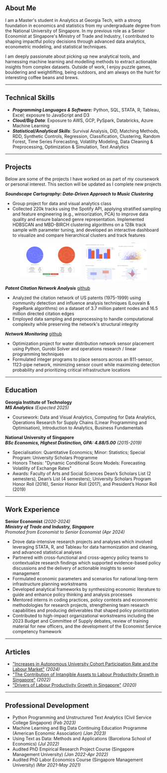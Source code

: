 ## About Me
I am a Master's student in Analytics at Georgia Tech, with a strong foundation in economics and statistics from my undergraduate degree from the National University of Singapore. In my previous role as a Senior Economist at Singapore's Ministry of Trade and Industry, I contributed to shaping impactful policy decisions through advanced data analytics, econometric modeling, and statistical techniques. 

I am deeply passionate about picking up new analytical tools, and harnessing machine learning and modelling methods to extract actionable insights from complex datasets. Outside of work, I enjoy puzzle games, bouldering and weightlifting, being outdoors, and am always on the hunt for interesting coffee beans and brews.

---

## Technical Skills
- ***Programming Languages & Software:*** Python, SQL, STATA, R, Tableau, Excel; exposure to JavaScript and D3 
- ***Cloud/Big Data***: Exposure to AWS, GCP, PySpark, Databricks, Azure Machine Learning  
- ***Statistical/Analytical Skills***: Survival Analysis, DID, Matching Methods, RDD, Synthetic Controls, Regression, Classification, Clustering, Random Forest, Time Series Forecasting, Volatility Modeling, Data Cleaning & Preprocessing, Optimization & Simulation, Text Analytics

---

## Projects
Below are some of the projects I have worked on as part of my coursework or personal interest. This section will be updated as I complete new projects      

***Soundscape Cartography: Data-Driven Approach to Music Clustering***      
- Group project for data and visual analytics class
- Collected 220k tracks using the Spotify API, applying stratified sampling and feature engineering (e.g., winsorization, PCA) to improve data quality and ensure balanced genre representation. Implemented HDBSCAN and MBD-BIRCH clustering algorithms on a 128k track sample with parameter tuning, and developed an interactive dashboard to visualize and compare hierarchical clusters and track features
<div style="display: flex; justify-content: center; align-items: center; gap: 10px;">
    <img src="/assets/dva/dva_dashboard1.png" alt="Top Part" style="max-width: 100%; width: 200px;"/>
    <img src="/assets/dva/dva_dashboard2.png" alt="Bottom Part" style="max-width: 100%; width: 200px;"/>
</div>      

***Patent Citation Network Analysis*** [github](https://github.com/jesstingjh/patent-citation-network)
- Analyzed the citation network of US patents (1975-1999) using community detection and influence analysis techniques (Louvain & PageRank algorithms) on a dataset of 3.7 million patent nodes and 16.5 million directed citation edges
- Employed data sampling and preprocessing to handle computational complexity while preserving the network's structural integrity

***Network Monitoring*** [github](https://github.com/jesstingjh/network-monitoring)     
- Optimization project for water distribution network sensor placement using Python, Gurobi Solver and operations research / linear programming techniques 
- Formulated integer programs to place sensors across an 811-sensor, 1123-pipe network, minimizing sensor count while maximizing detection probability and prioritizing critical infrastructure locations 

---

## Education
**Georgia Institute of Technology**   
***MS Analytics*** *(Expected 2025)*  
- Coursework: Data and Visual Analytics, Computing for Data Analytics, Operations Research for Supply Chains (Linear Programming and Optimisation), Introduction to Analytics, Business Fundamentals

**National University of Singapore**  
***BSc Economics, Highest Distinction, GPA: 4.88/5.00*** *(2015-2019)*   
- Specialisation: Quantitative Economics; Minor: Statistics; Special Program: University Scholars Programme 
- Honors Thesis: "Dynamic Conditional Score Models: Forecasting Volatility of Exchange Rates"  
- Awards:  Faculty of Arts and Social Sciences Dean’s Scholars List (2 semesters), Dean’s List (4 semesters); University Scholars Program Honor Roll (2016), Senior Honor Roll (2017), and President’s Honor Roll (2019)   

---

## Work Experience
**Senior Economist** *(2020-2024)*    
***Ministry of Trade and Industry, Singapore***          
*Promoted from Economist to Senior Economist (Apr 2024)*    
- Drove data-intensive research projects and analyses which involved leveraging STATA, R, and Tableau for data harmonization and cleaning, and advanced statistical analyses
- Partnered with cross-functional and cross-agency policy teams to contextualize research findings which supported evidence-based policy discussions and the delivery of actionable insights to senior management
- Formulated economic parameters and scenarios for national long-term infrastructure planning workstreams
- Developed analytical frameworks by synthesizing economic literature to guide and enhance policy thinking and analysis processes
- Mentored interns in coding practices, policy contexts and econometric methodologies for research projects, strengthening team research capabilities and producing deliverables that shaped policy prioritization
- Contributed to high-impact organizational workstreams including the 2023 Budget and Committee of Supply debates, review of training material for new officers, and the development of the Economist Service competency framework

---

## Articles
- ["Increases in Autonomous University Cohort Participation Rate and the Labour Market"](https://www.mti.gov.sg/-/media/MTI/Resources/Economic-Survey-of-Singapore/2024/Economic-Survey-of-Singapore-First-Quarter-2024/FA_1Q24.pdf) *(2024)*
- ["The Contribution of Intangible Assets to Labour Productivity Growth in Singapore"](https://www.mti.gov.sg/-/media/MTI/Resources/Economic-Survey-of-Singapore/2022/Economic-Survey-of-Singapore-First-Quarter-2022/FA2_1Q22.pdf) *(2022)*
- ["Drivers of Labour Productivity Growth in Singapore"](https://www.mti.gov.sg/-/media/MTI/Resources/Economic-Survey-of-Singapore/2020/Economic-Survey-of-Singapore-Third-Quarter-2020/FA_3Q20.pdf) *(2020)*

---

## Professional Development
- Python Programming and Unstructured Text Analytics (Civil Service College Singapore) *(Feb 2023)*
- Machine Learning and Big Data Continuing Education Programme (American Economic Association) *(Jan 2023)*
- Using Text as Data: Methods and Applications (Barcelona School of Economics) *(Jul 2022)*
- Audited PhD Empirical Research Project Course (Singapore Management University) *(Jan 2022-Apr 2022)*
- Audited PhD Labor Economics Course (Singapore Management University) *(Mar 2021-May 2021)*